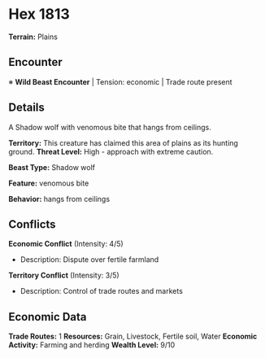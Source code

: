 # Hex 1813

**Terrain:** Plains

## Encounter
※ **Wild Beast Encounter** | Tension: economic | Trade route present

## Details
A Shadow wolf with venomous bite that hangs from ceilings.

**Territory:** This creature has claimed this area of plains as its hunting ground.
**Threat Level:** High - approach with extreme caution.

**Beast Type:** Shadow wolf

**Feature:** venomous bite

**Behavior:** hangs from ceilings

## Conflicts
**Economic Conflict** (Intensity: 4/5)
- Description: Dispute over fertile farmland

**Territory Conflict** (Intensity: 3/5)
- Description: Control of trade routes and markets

## Economic Data
**Trade Routes:** 1
**Resources:** Grain, Livestock, Fertile soil, Water
**Economic Activity:** Farming and herding
**Wealth Level:** 9/10
